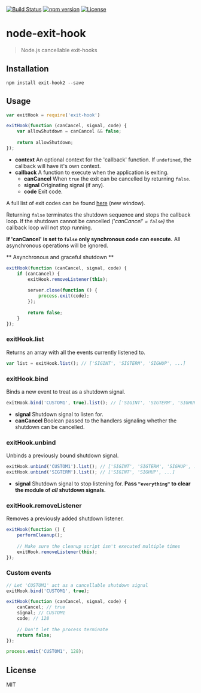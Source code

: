 [![Build Status](https://travis-ci.org/unkelpehr/node-exit-hook.svg?branch=master)](https://travis-ci.org/unkelpehr/node-exit-hook)
[![npm version](https://badge.fury.io/js/exit-hook2.svg)](https://badge.fury.io/js/exit-hook2)
[![License](https://img.shields.io/badge/license-MIT-blue.svg)](LICENSE.md)

# node-exit-hook

> Node.js cancellable exit-hooks



## Installation

```
npm install exit-hook2 --save
```

## Usage

```javascript
var exitHook = require('exit-hook')

exitHook(function (canCancel, signal, code) {
    var allowShutdown = canCancel && false;
    
    return allowShutdown;
});
```

- **context** An optional context for the 'callback' function. If `undefined`, the callback will have it's own context.
- **callback** A function to execute when the application is exiting.
  - **canCancel** When `true` the exit can be cancelled by returning `false`.
  - **signal** Originating signal (if any).
  - **code** Exit code.

A full list of exit codes can be found <a href="https://nodejs.org/api/process.html#process_exit_codes" target="_blank">here</a> (new window).

Returning `false` terminates the shutdown sequence and stops the callback loop. If the shutdown cannot be cancelled _('canCancel' = `false`)_ the callback loop will not stop running.

**If 'canCancel' is set to `false` only synchronous code can execute.** All asynchronous operations will be ignored.

** Asynchronous and graceful shutdown **
```javascript
exitHook(function (canCancel, signal, code) {
    if (canCancel) {
        exitHook.removeListener(this);
        
        server.close(function () {
            process.exit(code);
        });
        
        return false;
    }
});
```

### exitHook.list
Returns an array with all the events currently listened to.
```javascript
var list = exitHook.list(); // ['SIGINT', 'SIGTERM', 'SIGHUP', ...]
```

### exitHook.bind
Binds a new event to treat as a shutdown signal.
```javascript
exitHook.bind('CUSTOM1', true).list(); // ['SIGINT', 'SIGTERM', 'SIGHUP', 'CUSTOM1', ...]
```
- **signal** Shutdown signal to listen for.
- **canCancel** Boolean passed to the handlers signaling whether the shutdown can be cancelled.

### exitHook.unbind
Unbinds a previously bound shutdown signal.
```javascript
exitHook.unbind('CUSTOM1').list(); // ['SIGINT', 'SIGTERM', 'SIGHUP', ...]
exitHook.unbind('SIGTERM').list(); // ['SIGINT', 'SIGHUP', ...]
```
- **signal** Shutdown signal to stop listening for. **Pass `"everything"` to clear the module of _all_ shutdown signals.**

### exitHook.removeListener
Removes a previously added shutdown listener.
```javascript
exitHook(function () {
    performCleanup();
    
    // Make sure the cleanup script isn't executed multiple times
    exitHook.removeListener(this);
});
```

### Custom events
```javascript
// Let 'CUSTOM1' act as a cancellable shutdown signal
exitHook.bind('CUSTOM1', true);

exitHook(function (canCancel, signal, code) {
    canCancel; // true
    signal; // CUSTOM1
    code; // 128
    
    // Don't let the process terminate
    return false;
});

process.emit('CUSTOM1', 128);
```

## License

MIT
